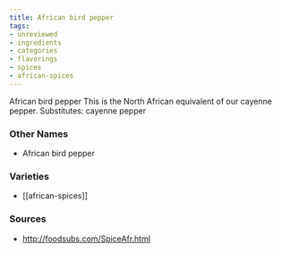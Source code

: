 ```yaml
---
title: African bird pepper
tags:
- unreviewed
- ingredients
- categories
- flavorings
- spices
- african-spices
---
```

African bird pepper This is the North African equivalent of our cayenne pepper. Substitutes: cayenne pepper

### Other Names

* African bird pepper

### Varieties

* [[african-spices]]

### Sources
* http://foodsubs.com/SpiceAfr.html
